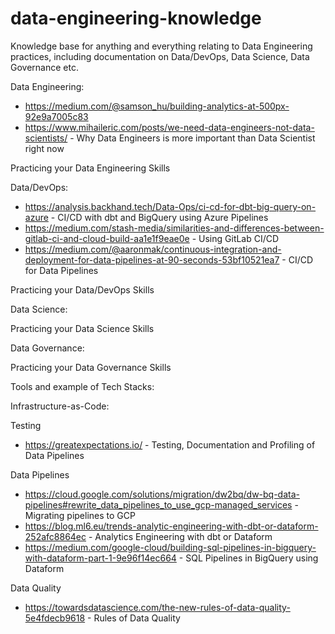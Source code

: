 # data-engineering-knowledge
Knowledge base for anything and everything relating to Data Engineering practices, including documentation on Data/DevOps, Data Science, Data Governance etc.


Data Engineering:
* https://medium.com/@samson_hu/building-analytics-at-500px-92e9a7005c83
* https://www.mihaileric.com/posts/we-need-data-engineers-not-data-scientists/ - Why Data Engineers is more important than Data Scientist right now

Practicing your Data Engineering Skills

Data/DevOps:
* https://analysis.backhand.tech/Data-Ops/ci-cd-for-dbt-big-query-on-azure - CI/CD with dbt and BigQuery using Azure Pipelines
* https://medium.com/stash-media/similarities-and-differences-between-gitlab-ci-and-cloud-build-aa1e1f9eae0e - Using GitLab CI/CD
* https://medium.com/@aaronmak/continuous-integration-and-deployment-for-data-pipelines-at-90-seconds-53bf10521ea7 - CI/CD for Data Pipelines

Practicing your Data/DevOps Skills

Data Science:

Practicing your Data Science Skills

Data Governance:

Practicing your Data Governance Skills

Tools and example of Tech Stacks:

Infrastructure-as-Code:

Testing
* https://greatexpectations.io/ - Testing, Documentation and Profiling of Data Pipelines

Data Pipelines
* https://cloud.google.com/solutions/migration/dw2bq/dw-bq-data-pipelines#rewrite_data_pipelines_to_use_gcp-managed_services - Migrating pipelines to GCP
* https://blog.ml6.eu/trends-analytic-engineering-with-dbt-or-dataform-252afc8864ec - Analytics Engineering with dbt or Dataform
* https://medium.com/google-cloud/building-sql-pipelines-in-bigquery-with-dataform-part-1-9e96f14ec664 - SQL Pipelines in BigQuery using Dataform

Data Quality
* https://towardsdatascience.com/the-new-rules-of-data-quality-5e4fdecb9618 - Rules of Data Quality
